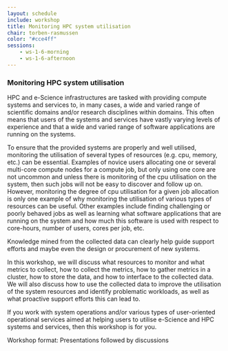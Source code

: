 ```yaml
---
layout: schedule
include: workshop
title: Monitoring HPC system utilisation
chair: torben-rasmussen
color: "#cce4ff"
sessions:
    - ws-1-6-morning
    - ws-1-6-afternoon
---
```


### Monitoring HPC system utilisation

HPC and e-Science infrastructures are tasked with providing compute systems and
services to, in many cases, a wide and varied range of scientific domains and/or
research disciplines within domains. This often means that users of the systems
and services have vastly varying levels of experience and that a wide and varied
range of software applications are running on the systems.

To ensure that the provided systems are properly and well utilised, monitoring
the utilisation of several types of resources (e.g. cpu, memory, etc.) can be
essential. Examples of novice users allocating one or several multi-core compute
nodes for a compute job, but only using one core are not uncommon and unless
there is monitoring of the cpu utilisation on the system, then such jobs will
not be easy to discover and follow up on. However, monitoring the degree of cpu
utilisation for a given job allocation is only one example of why monitoring the
utilisation of various types of resources can be useful. Other examples include
finding challenging or poorly behaved jobs as well as learning what software
applications that are running on the system and how much this software is used
with respect to core-hours, number of users, cores per job, etc.

Knowledge mined from the collected data can clearly help guide support efforts
and maybe even the design or procurement of new systems.

In this workshop, we will discuss what resources to monitor and what metrics to
collect, how to collect the metrics, how to gather metrics in a cluster, how to
store the data, and how to interface to the collected data. We will also discuss
how to use the collected data to improve the utilisation of the system resources
and identify problematic workloads, as well as what proactive support efforts
this can lead to.

If you work with system operations and/or various types of user-oriented
operational services aimed at helping users to utilise e-Science and HPC systems
and services, then this workshop is for you.

Workshop format: Presentations followed by discussions
